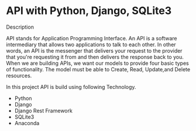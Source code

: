 <h1>API with Python, Django, SQLite3</h1>

<p>Description

API stands for Application Programming Interface. An API is a software intermediary that allows two applications to talk to each other. In other words, an API is the messenger that delivers your request to the provider that you're requesting it from and then delivers the response back to you. When we are building APIs, we want our models to provide four basic types of functionality. The model must be able to Create, Read, Update,and Delete resources.

</p>

<p>In this project API is build using following Technology.</p>
<ul>
    <li>Python</li>
    <li>Django</li>
    <li>Django Rest Framework</li>
    <li>SQLite3</li>
    <li>Anaconda</li>
</ul>
